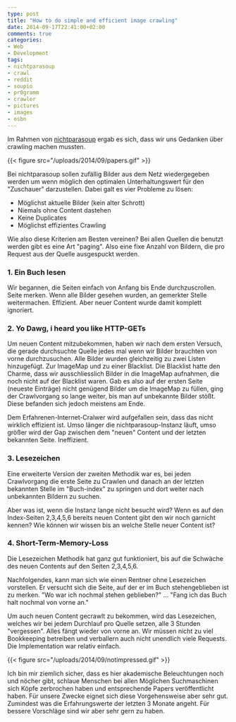 ```yaml
---
type: post
title: "How to do simple and efficient image crawling"
date: 2014-09-17T22:41:00+02:00
comments: true
categories:
- Web
- Development
tags:
- nichtparasoup
- crawl
- reddit
- soupio
- pr0gramm
- crawler
- pictures
- images
- osbn
---
```


Im Rahmen von [nichtparasoup](http://github.com/k4cg/nichtparasoup) ergab
es sich, dass wir uns Gedanken über crawling machen mussten.

{{< figure src="/uploads/2014/09/papers.gif" >}}

Bei nichtparasoup sollen zufällig Bilder aus dem Netz wiedergegeben werden
um wenn möglich den optimalen Unterhaltungswert für den "Zuschauer"
darzustellen. Dabei galt es vier Probleme zu lösen:

* Möglichst aktuelle Bilder (kein alter Schrott)
* Niemals ohne Content dastehen
* Keine Duplicates
* Möglichst effizientes Crawling

Wie also diese Kriterien am Besten vereinen?  Bei allen Quellen die benutzt
werden gibt es eine Art "paging". Also eine fixe Anzahl von Bildern, die
pro Request aus der Quelle ausgespuckt werden.

### 1. Ein Buch lesen

Wir begannen, die Seiten einfach von Anfang bis Ende durchzuscrollen. Seite
merken. Wenn alle Bilder gesehen wurden, an gemerkter Stelle weitermachen.
Effizient. Aber neuer Content wurde damit komplett ignoriert.

### 2. Yo Dawg, i heard you like HTTP-GETs

Um neuen Content mitzubekommen, haben wir nach dem ersten Versuch, die
gerade durchsuchte Quelle jedes mal wenn wir Bilder brauchten von vorne
durchzusuchen. Alle Bilder wurden gleichzeitig zu zwei Listen hinzugefügt.
Zur ImageMap und zu einer Blacklist.  Die Blacklist hatte den Charme, dass
wir ausschliesslich Bilder in die ImageMap aufnahmen, die noch nicht auf
der Blacklist waren.  Gab es also auf der ersten Seite (neueste Einträge)
nicht genügend Bilder um die ImageMap zu füllen, ging der Crawlvorgang so
lange weiter, bis man auf unbekannte Bilder stößt. Diese befanden sich
jedoch meistens am Ende.

Dem Erfahrenen-Internet-Cralwer wird aufgefallen sein, dass das nicht
wirklich effizient ist.  Umso länger die nichtparasoup-Instanz läuft, umso
größer wird der Gap zwischen dem "neuen" Content und der letzten bekannten
Seite. Ineffizient.

### 3. Lesezeichen

Eine erweiterte Version der zweiten Methodik war es, bei jeden Crawlvorgang
die erste Seite zu Crawlen und danach an der letzten bekannten Stelle im
"Buch-index" zu springen und dort weiter nach unbekannten Bildern zu
suchen.

Aber was ist, wenn die Instanz lange nicht besucht wird? Wenn es auf den
Index-Seiten 2,3,4,5,6 bereits neuen Content gibt den wir noch garnicht
kennen? Wie können wir wissen bis an welche Stelle neuer Content ist?

### 4. Short-Term-Memory-Loss

Die Lesezeichen Methodik hat ganz gut funktioniert, bis auf die Schwäche
des neuen Contents auf den Seiten 2,3,4,5,6.

Nachfolgendes, kann man sich wie einen Rentner ohne Lesezeichen vorstellen.
Er versucht sich die Seite, auf der er im Buch stehengeblieben ist zu
merken. "Wo war ich nochmal stehen geblieben?" ... "Fang ich das Buch halt
nochmal von vorne an."

Um auch neuen Content gecrawlt zu bekommen, wird das Lesezeichen, welches
wir bei jedem Durchlauf pro Quelle setzen, alle 3 Stunden "vergessen".
Alles fängt wieder von vorne an. Wir müssen nicht zu viel Bookkeeping
betreiben und verballern auch nicht unendlich viele Requests. Die
Implementation war relativ einfach.

{{< figure src="/uploads/2014/09/notimpressed.gif" >}}

Ich bin mir ziemlich sicher, dass es hier akademische Beleuchtungen noch
und nöcher gibt, schlaue Menschen bei allen Möglichen Suchmaschinen sich
Köpfe zerbrochen haben und entsprechende Papers veröffentlicht haben. Für
unsere Zwecke eignet sich diese Vorgehensweise aber sehr gut. Zumindest was
die Erfahrungswerte der letzten 3 Monate angeht. Für bessere Vorschläge
sind wir aber sehr gern zu haben.

